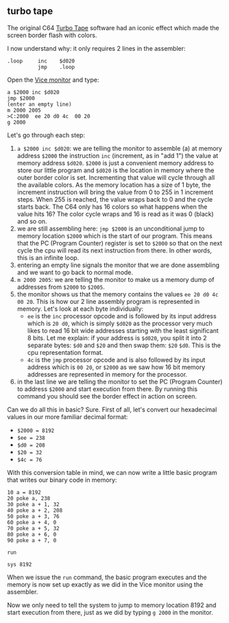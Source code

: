 ## turbo tape

The original C64 [Turbo Tape](https://en.wikipedia.org/wiki/Fast_loader)
software had an iconic effect which made the screen border flash with colors.

I now understand why: it only requires 2 lines in the assembler:

```
.loop     inc    $d020
          jmp    .loop
```

Open the [Vice
monitor](https://codebase64.org/doku.php?id=base:using_the_vice_monitor) and
type:

```
a $2000 inc $d020
jmp $2000
(enter an empty line)
m 2000 2005
>C:2000  ee 20 d0 4c  00 20
g 2000
```

Let's go through each step:

1. `a $2000 inc $d020`: we are telling the monitor to assemble (a) at memory
   address `$2000` the instruction `inc` (increment, as in "add 1") the value
   at memory address `$d020`. `$2000` is just a convenient memory address to
   store our little program and `$d020` is the location in memory where the
   outer border color is set. Incrementing that value will cycle through all
   the available colors. As the memory location has a size of 1 byte, the
   increment instruction will bring the value from 0 to 255 in 1 increment
   steps. When 255 is reached, the value wraps back to 0 and the cycle starts
   back. The C64 only has 16 colors so what happens when the value hits 16? The
   color cycle wraps and 16 is read as it was 0 (black) and so on.
2. we are still assembling here: `jmp $2000` is an unconditional jump to memory
   location `$2000` which is the start of our program. This means that the PC
   (Program Counter) register is set to `$2000` so that on the next cycle the
   cpu will read its next instruction from there. In other words, this is an
   infinite loop.
3. entering an empty line signals the monitor that we are done assembling and
   we want to go back to normal mode.
4. `m 2000 2005`: we are telling the monitor to make us a memory dump of
   addresses from `$2000` to `$2005`.
5. the monitor shows us that the memory contains the values `ee 20 d0 4c 00
   20`. This is how our 2 line assembly program is represented in memory.
   Let's look at each byte individually:
   - `ee` is the `inc` processor opcode and is followed by its input address
   which is `20 d0`, which is simply `$d020` as the processor very much likes
   to read 16 bit wide addresses starting with the least significant 8 bits.
   Let me explain: if your address is `$d020`, you split it into 2 separate
   bytes: `$d0` and `$20` and then swap them: `$20` `$d0`. This is the cpu
   representation format.
   - `4c` is the `jmp` processor opcode and is also followed by its input
  address which is `00 20`, or `$2000` as we saw how 16 bit memory addresses
  are represented in memory for the processor.  
6. in the last line we are telling the monitor to set the PC (Program Counter)
  to address `$2000` and start execution from there. By running this command
  you should see the border effect in action on screen. 

Can we do all this in basic? Sure. First of all, let's convert our hexadecimal
values in our more familiar decimal format:

- `$2000 = 8192`
- `$ee = 238`
- `$d0 = 208`
- `$20 = 32`
- `$4c = 76`

With this conversion table in mind, we can now write a little basic program
that writes our binary code in memory:

```basic
10 a = 8192
20 poke a, 238
30 poke a + 1, 32
40 poke a + 2, 208
50 poke a + 3, 76
60 poke a + 4, 0
70 poke a + 5, 32
80 poke a + 6, 0
90 poke a + 7, 0

run

sys 8192
```

When we issue the `run` command, the basic program executes and the memory is now
set up exactly as we did in the Vice monitor using the assembler.

Now we only need to tell the system to jump to memory location 8192 and start
execution from there, just as we did by typing `g 2000` in the monitor.
